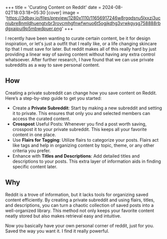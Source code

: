 +++
title = 'Curating Content on Reddit'
date = 2024-08-02T18:03:18+05:30
[cover]
image = 'https://3dbay.io/files/preview/1280x1110/11656917246w8rgqdsnu5lxxzi3ucniubre8nmldhuengtvbr3rovcmhgfnwfwnuo6t5ogjkdhg3vrwkgysg758888rbdgxaipui9p5mbwdpuer.png'
+++

I recently have been wanting to curate certain content, be it for design inspiration, or let's just a outfit that I really like, or a life changing skincare tip that I must save for later. But reddit makes all of this really hard by just providing a linear way of saving content without having any extra control whatsoever. After further research, I have found that we can use private subreddits as a way to save personal content.

## How

Creating a private subreddit can change how you save content on Reddit. Here’s a step-by-step guide to get you started:

- Create a **Private Subreddit**: Start by making a new subreddit and setting it to private. This ensures that only you and selected members can access the curated content.
- **Crosspost** Useful Posts: Whenever you find a post worth saving, crosspost it to your private subreddit. This keeps all your favorite content in one place.
- Use **Flairs for Tagging**: Utilize flairs to categorize your posts. Flairs act like tags and help in organizing content by topic, theme, or any other criteria you prefer.
- Enhance with **Titles and Descriptions**: Add detailed titles and descriptions to your posts. This extra layer of information aids in finding specific content later.

## Why

Reddit is a trove of information, but it lacks tools for organizing saved content efficiently. By creating a private subreddit and using flairs, titles, and descriptions, you can turn a chaotic collection of saved posts into a well-organized library. This method not only keeps your favorite content neatly stored but also makes retrieval easy and intuitive.

Now you basically have your own personal corner of reddit, just for you. Saved the way you want it. I find it really powerful.